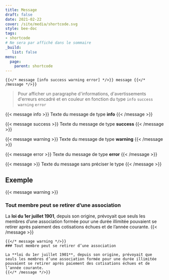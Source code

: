 ```yaml
---
title: Message
draft: false 
date: 2021-02-22 
cover: /site/media/shortcode.svg
style: bee-doc
tags:
- shortcode
# Ne sera par affiché dans le sommaire
_build:
   list: false
menu: 
  page:
    parent: shortcode
---
```

```tpl
{{</* message [info success warning error] */>}} message {{</* /message */>}}
```
<!--more-->

> Pour afficher un paragraphe d'informations, d'avertissements d'erreurs encadré et en couleur en fonction du type `info` `success` `warning` `error`

{{< message info >}}
 Texte du message de type **info**
{{< /message >}}

{{< message success >}}
Texte du message de type **success**
{{< /message >}}

{{< message warning >}}
Texte du message de type **warning**
{{< /message >}}

{{< message error >}}
Texte du message de type **error**
{{< /message >}}

{{< message >}}
Texte du message sans préciser le type
{{< /message >}}

## Exemple

{{< message warning >}}
### Tout membre peut se retirer d’une association

La **loi du 1er juillet 1901**, depuis son origine, prévoyait que seuls les membres d’une association formée pour une durée illimitée pouvaient se retirer après paiement des cotisations échues et de l’année courante.
{{< /message >}}

```tpl
{{</* message warning */>}}
### Tout membre peut se retirer d’une association

La **loi du 1er juillet 1901**, depuis son origine, prévoyait que seuls les membres d’une association formée pour une durée illimitée pouvaient se retirer après paiement des cotisations échues et de l’année courante.
{{</* /message */>}}
```

